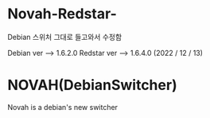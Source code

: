 # Novah-Redstar-
Debian 스위처 그대로 들고와서 수정함

Debian ver --> 1.6.2.0
Redstar ver --> 1.6.4.0 (2022 / 12 / 13)

# NOVAH(DebianSwitcher)
 Novah is a debian's new switcher

